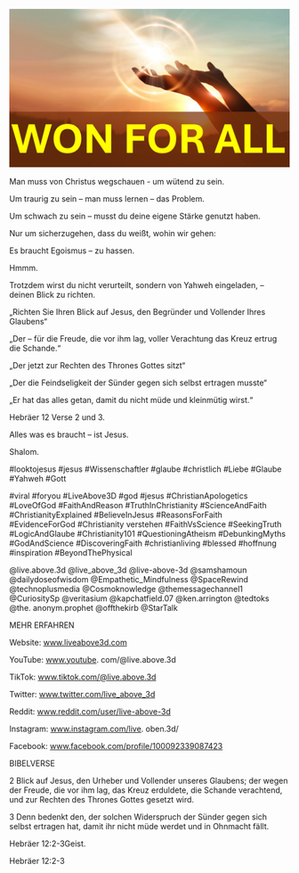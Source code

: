 ![Video cover image](../cover.jpg "cover photo")

Man muss von Christus wegschauen - um wütend zu sein.

Um traurig zu sein – man muss lernen – das Problem.

Um schwach zu sein – musst du deine eigene Stärke genutzt haben.

Nur um sicherzugehen, dass du weißt, wohin wir gehen:

Es braucht Egoismus – zu hassen.

Hmmm.

Trotzdem wirst du nicht verurteilt, sondern von Yahweh eingeladen, – deinen Blick zu richten.

„Richten Sie Ihren Blick auf Jesus, den Begründer und Vollender Ihres Glaubens“

„Der – für die Freude, die vor ihm lag, voller Verachtung das Kreuz ertrug die Schande.“

„Der jetzt zur Rechten des Thrones Gottes sitzt“

„Der die Feindseligkeit der Sünder gegen sich selbst ertragen musste“

 „Er hat das alles getan, damit du nicht müde und kleinmütig wirst.“

Hebräer 12 Verse 2 und 3.

Alles was es braucht – ist Jesus.

Shalom.

#looktojesus #jesus #Wissenschaftler #glaube #christlich #Liebe #Glaube #Yahweh #Gott

#viral #foryou #LiveAbove3D #god #jesus #ChristianApologetics #LoveOfGod #FaithAndReason #TruthInChristianity #ScienceAndFaith #ChristianityExplained #BelieveInJesus #ReasonsForFaith #EvidenceForGod #Christianity verstehen #FaithVsScience #SeekingTruth #LogicAndGlaube #Christianity101 #QuestioningAtheism #DebunkingMyths #GodAndScience #DiscoveringFaith #christianliving #blessed #hoffnung #inspiration #BeyondThePhysical

@live.above.3d @live_above_3d @live-above-3d @samshamoun @dailydoseofwisdom @Empathetic_Mindfulness @SpaceRewind @technoplusmedia @Cosmoknowledge @themessagechannel1 @CuriositySp @veritasium @kapchatfield.07 @ken.arrington @tedtoks @the. anonym.prophet @offthekirb @StarTalk

MEHR ERFAHREN

Website: www.liveabove3d.com

YouTube: www.youtube. com/@live.above.3d

TikTok: www.tiktok.com/@live.above.3d

Twitter: www.twitter.com/live_above_3d

Reddit: www.reddit.com/user/live-above-3d

Instagram: www.instagram.com/live. oben.3d/

Facebook: www.facebook.com/profile/100092339087423

BIBELVERSE

2 Blick auf Jesus, den Urheber und Vollender unseres Glaubens; der wegen der Freude, die vor ihm lag, das Kreuz erduldete, die Schande verachtend, und zur Rechten des Thrones Gottes gesetzt wird.

3 Denn bedenkt den, der solchen Widerspruch der Sünder gegen sich selbst ertragen hat, damit ihr nicht müde werdet und in Ohnmacht fällt.

Hebräer 12:2-3Geist.

Hebräer 12:2-3